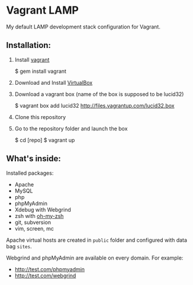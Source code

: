 Vagrant LAMP
============

My default LAMP development stack configuration for Vagrant.

Installation:
-------------

1. Install [vagrant](http://vagrantup.com/)

    $ gem install vagrant

2. Download and Install [VirtualBox](http://www.virtualbox.org/)

3. Download a vagrant box (name of the box is supposed to be lucid32)

    $ vagrant box add lucid32 http://files.vagrantup.com/lucid32.box

4. Clone this repository

5. Go to the repository folder and launch the box

    $ cd [repo]
    $ vagrant up

What's inside:
--------------

Installed packages:

* Apache
* MySQL
* php
* phpMyAdmin
* Xdebug with Webgrind
* zsh with [oh-my-zsh](https://github.com/robbyrussell/oh-my-zsh)
* git, subversion
* vim, screen, mc

Apache virtual hosts are created in `public` folder and configured with data bag `sites`.

Webgrind and phpMyAdmin are available on every domain. For example:

* http://test.com/phpmyadmin 
* http://test.com/webgrind